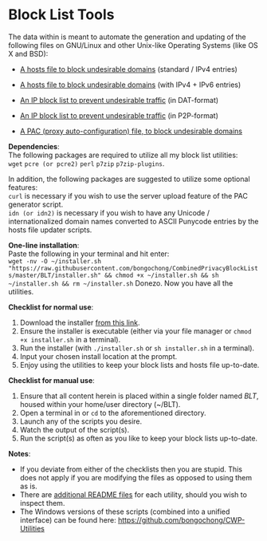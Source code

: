 # Block List Tools
The data within is meant to automate the generation and updating of the following files on GNU/Linux and other Unix-like Operating Systems (like OS X and BSD):  

- [A hosts file to block undesirable domains](https://github.com/bongochong/CombinedPrivacyBlockLists/blob/master/BLT/update-hosts.sh) (standard / IPv4 entries)  

- [A hosts file to block undesirable domains](https://github.com/bongochong/CombinedPrivacyBlockLists/blob/master/BLT/update-hosts-dual.sh) (with IPv4 + IPv6 entries)  

- [An IP block list to prevent undesirable traffic](https://github.com/bongochong/CombinedPrivacyBlockLists/blob/master/BLT/update-btdat.sh) (in DAT-format)  

- [An IP block list to prevent undesirable traffic](https://github.com/bongochong/CombinedPrivacyBlockLists/blob/master/BLT/update-btp2p.sh) (in P2P-format)  

- [A PAC (proxy auto-configuration) file, to block undesirable domains](https://github.com/bongochong/CombinedPrivacyBlockLists/blob/master/BLT/update-pac.sh)  

**Dependencies**:  
The following packages are required to utilize all my block list utilities:  
`wget` `pcre (or pcre2)` `perl` `p7zip` `p7zip-plugins`.
  
In addition, the following packages are suggested to utilize some optional features:  
`curl` is necessary if you wish to use the server upload feature of the PAC generator script.  
`idn (or idn2)` is necessary if you wish to have any Unicode / internationalized domain names converted to ASCII Punycode entries by the hosts file updater scripts.
  
**One-line installation**:  
Paste the following in your terminal and hit enter:  
`wget -nv -O ~/installer.sh "https://raw.githubusercontent.com/bongochong/CombinedPrivacyBlockLists/master/BLT/installer.sh" && chmod +x ~/installer.sh && sh ~/installer.sh && rm ~/installer.sh`   Donezo. Now you have all the utilities.  
  
**Checklist for normal use**:
1. Download the installer [from this link](https://raw.githubusercontent.com/bongochong/CombinedPrivacyBlockLists/master/BLT/installer.sh).
2. Ensure the installer is executable (either via your file manager or `chmod +x installer.sh` in a terminal).
3. Run the installer (with `./installer.sh` or `sh installer.sh` in a terminal).
4. Input your chosen install location at the prompt.
5. Enjoy using the utilities to keep your block lists and hosts file up-to-date.
  
**Checklist for manual use**:
1. Ensure that all content herein is placed within a single folder named *BLT*, housed within your home/user directory (~/BLT).
2. Open a terminal in or `cd` to the aforementioned directory.
3. Launch any of the scripts you desire.
4. Watch the output of the script(s).
5. Run the script(s) as often as you like to keep your block lists up-to-date.  
  
**Notes**:
- If you deviate from either of the checklists then you are stupid. This does not apply if you are modifying the files as opposed to using them as is.
- There are [additional README files](https://github.com/bongochong/CombinedPrivacyBlockLists/tree/master/BLT/readmes) for each utility, should you wish to inspect them.
- The Windows versions of these scripts (combined into a unified interface) can be found here: https://github.com/bongochong/CWP-Utilities
